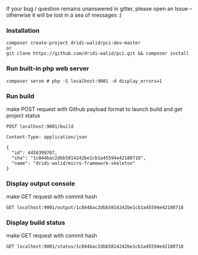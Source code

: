 If your bug / question remains unanswered in gitter, please open an Issue – otherwise it will be lost in a sea of messages :)

### Installation

    composer create-project dridi-walid/pci:dev-master
    or
    git clone https://github.com/dridi-walid/pci.git && composer install

### Run built-in php web server

    composer serve # php -S localhost:9001 -d display_errors=1

### Run build

make POST request with Github payload format to launch build and get project status

	POST localhost:9001/build

	Content-Type: application/json

	{
	  "id": 4458399707,
	  "sha": "1c844bac2dbb5814242be1cb1a45594e42180718",
	  "name": "dridi-walid/micro-framework-skeleton"
	}
  
### Display output console

make GET request with commit hash

  	GET localhost:9001/output/1c844bac2dbb5814242be1cb1a45594e42180718
  
### Display build status

make GET request with commit hash

  	GET localhost:9001/status/1c844bac2dbb5814242be1cb1a45594e42180718
